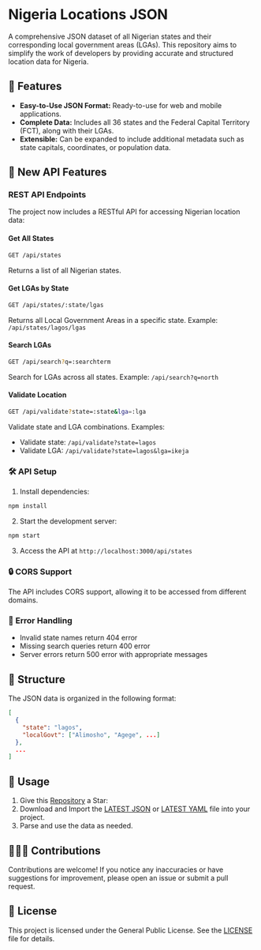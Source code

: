 # Nigeria Locations JSON

A comprehensive JSON dataset of all Nigerian states and their corresponding local government areas (LGAs). This repository aims to simplify the work of developers by providing accurate and structured location data for Nigeria.

## 🚀 Features

- **Easy-to-Use JSON Format:** Ready-to-use for web and mobile applications.
- **Complete Data:** Includes all 36 states and the Federal Capital Territory (FCT), along with their LGAs.
- **Extensible:** Can be expanded to include additional metadata such as state capitals, coordinates, or population data.

## 🚀 New API Features

### REST API Endpoints

The project now includes a RESTful API for accessing Nigerian location data:

#### Get All States
```bash
GET /api/states
```
Returns a list of all Nigerian states.

#### Get LGAs by State
```bash
GET /api/states/:state/lgas
```
Returns all Local Government Areas in a specific state.
Example: `/api/states/lagos/lgas`

#### Search LGAs
```bash
GET /api/search?q=:searchterm
```
Search for LGAs across all states.
Example: `/api/search?q=north`

#### Validate Location
```bash
GET /api/validate?state=:state&lga=:lga
```
Validate state and LGA combinations.
Examples:
- Validate state: `/api/validate?state=lagos`
- Validate LGA: `/api/validate?state=lagos&lga=ikeja`

### 🛠️ API Setup

1. Install dependencies:
```bash
npm install
```

2. Start the development server:
```bash
npm start
```

3. Access the API at `http://localhost:3000/api/states`

### 🔒 CORS Support
The API includes CORS support, allowing it to be accessed from different domains.

### 🧪 Error Handling
- Invalid state names return 404 error
- Missing search queries return 400 error
- Server errors return 500 error with appropriate messages

## 🧱 Structure

The JSON data is organized in the following format:

```json
[
  {
    "state": "lagos",
    "localGovt": ["Alimosho", "Agege", ...]
  },
  ...
]
```

## 🧰 Usage

1. Give this [Repository](https://github.com/Tomilola-ng/nigeria-locations-json.git) a Star:
2. Download and Import the [LATEST JSON](data/v1-data.json) or [LATEST YAML](data/v1-data.yaml) file into your project.
3. Parse and use the data as needed.

## 🧑‍🤝‍🧑 Contributions

Contributions are welcome! If you notice any inaccuracies or have suggestions for improvement, please open an issue or submit a pull request.

## 📜 License

This project is licensed under the General Public License. See the [LICENSE](LICENSE) file for details.
